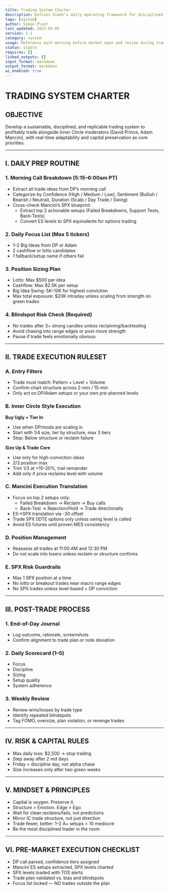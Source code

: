 ```yaml
---
title: Trading System Charter  
description: Defines Simon’s daily operating framework for disciplined, structured trading execution  
tags: [system]  
author: Simon Plant  
last_updated: 2025-05-05  
version: 1.1  
category: system  
usage: Reference each morning before market open and review during trade decision moments  
status: stable  
requires: []  
linked_outputs: []  
input_format: markdown  
output_format: markdown  
ai_enabled: true  
---
```


# TRADING SYSTEM CHARTER

## OBJECTIVE
Develop a sustainable, disciplined, and replicable trading system to profitably trade alongside Inner Circle moderators (David Prince, Adam Mancini), with real-time adaptability and capital preservation as core priorities.

---

## I. DAILY PREP ROUTINE

### 1. Morning Call Breakdown (5:15–6:00am PT)
- Extract all trade ideas from DP’s morning call
- Categorize by Confidence (High / Medium / Low), Sentiment (Bullish / Bearish / Neutral), Duration (Scalp / Day Trade / Swing)
- Cross-check Mancini’s SPX blueprint:
  - Extract top 2 actionable setups (Failed Breakdowns, Support Tests, Back-Tests)
  - Convert ES levels to SPX equivalents for options trading

### 2. Daily Focus List (Max 5 tickers)
- 1–2 Big Ideas from DP or Adam
- 2 cashflow or lotto candidates
- 1 fallback/setup name if others fail

### 3. Position Sizing Plan
- Lotto: Max $500 per idea
- Cashflow: Max $2.5K per setup
- Big Idea Swing: $5K–$10K for highest conviction
- Max total exposure: $20K intraday unless scaling from strength on green trades

### 4. Blindspot Risk Check (Required)
- No trades after 3+ strong candles unless reclaiming/backtesting
- Avoid chasing into range edges or post-move strength
- Pause if trade feels emotionally obvious

---

## II. TRADE EXECUTION RULESET

### A. Entry Filters
- Trade must match: Pattern + Level + Volume
- Confirm chart structure across 2-min / 15-min
- Only act on DP/Adam setups or your own pre-planned levels

### B. Inner Circle Style Execution

**Buy Ugly + Tier In**
- Use when DP/mods are scaling in
- Start with 1/4 size, tier by structure, max 3 tiers
- Stop: Below structure or reclaim failure

**Size Up & Trade Core**
- Use only for high-conviction ideas
- 2/3 position max
- Trim 1/3 at +15–20%, trail remainder
- Add only if price reclaims level with volume

### C. Mancini Execution Translation
- Focus on top 2 setups only:
  - Failed Breakdown → Reclaim → Buy calls
  - Back-Test → Rejection/Hold → Trade directionally
- ES→SPX translation via -30 offset
- Trade SPX 0DTE options only unless swing level is called
- Avoid ES futures until proven MES consistency

### D. Position Management
- Reassess all trades at 11:00 AM and 12:30 PM
- Do not scale into losers unless reclaim or structure confirms

### E. SPX Risk Guardrails
- Max 1 SPX position at a time
- No lotto or breakout trades near macro range edges
- No SPX trades unless level-based + DP conviction

---

## III. POST-TRADE PROCESS

### 1. End-of-Day Journal
- Log outcome, rationale, screenshots
- Confirm alignment to trade plan or note deviation

### 2. Daily Scorecard (1–5)
- Focus
- Discipline
- Sizing
- Setup quality
- System adherence

### 3. Weekly Review
- Review wins/losses by trade type
- Identify repeated blindspots
- Tag FOMO, oversize, plan violation, or revenge trades

---

## IV. RISK & CAPITAL RULES
- Max daily loss: $2,500 → stop trading
- Step away after 2 red days
- Friday = discipline day, not alpha chase
- Size increases only after two green weeks

---

## V. MINDSET & PRINCIPLES
- Capital is oxygen. Preserve it.
- Structure > Emotion. Edge > Ego.
- Wait for clean reclaims/fails, not predictions
- Mirror IC trade structure, not just direction
- Trade fewer, better: 1–2 A+ setups > 10 mediocre
- Be the most disciplined trader in the room

---

## VI. PRE-MARKET EXECUTION CHECKLIST
- DP call parsed, confidence tiers assigned
- Mancini ES setups extracted, SPX levels charted
- SPX levels loaded with TOS alerts
- Trade plan validated vs. bias and blindspots
- Focus list locked — NO trades outside the plan
